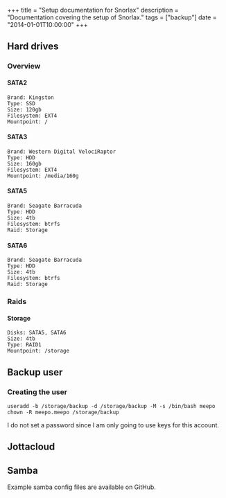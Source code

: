 +++
title = "Setup documentation for Snorlax"
description = "Documentation covering the setup of Snorlax."
tags = ["backup"]
date = "2014-01-01T10:00:00"
+++



## Hard drives

### Overview

#### SATA2

    Brand: Kingston
    Type: SSD
    Size: 120gb
    Filesystem: EXT4
    Mountpoint: /

#### SATA3

    Brand: Western Digital VelociRaptor
    Type: HDD
    Size: 160gb
    Filesystem: EXT4
    Mountpoint: /media/160g

#### SATA5

    Brand: Seagate Barracuda
    Type: HDD
    Size: 4tb
    Filesystem: btrfs
    Raid: Storage

#### SATA6

    Brand: Seagate Barracuda
    Type: HDD
    Size: 4tb
    Filesystem: btrfs
    Raid: Storage

### Raids

#### Storage

    Disks: SATA5, SATA6
    Size: 4tb
    Type: RAID1
    Mountpoint: /storage


## Backup user

### Creating the user

    
    useradd -b /storage/backup -d /storage/backup -M -s /bin/bash meepo
    chown -R meepo.meepo /storage/backup

I do not set a password since I am only going to use keys for this account.


## Jottacloud


## Samba
Example samba config files are available on GitHub.
